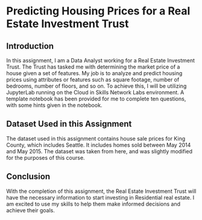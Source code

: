 # Predicting Housing Prices for a Real Estate Investment Trust
## Introduction
In this assignment, I am a Data Analyst working for a Real Estate Investment Trust. The Trust has tasked me with determining the market price of a house given a set of features. My job is to analyze and predict housing prices using attributes or features such as square footage, number of bedrooms, number of floors, and so on.
To achieve this, I will be utilizing JupyterLab running on the Cloud in Skills Network Labs environment. A template notebook has been provided for me to complete ten questions, with some hints given in the notebook.

## Dataset Used in this Assignment
The dataset used in this assignment contains house sale prices for King County, which includes Seattle. It includes homes sold between May 2014 and May 2015. The dataset was taken from here, and was slightly modified for the purposes of this course.

## Conclusion
With the completion of this assignment, the Real Estate Investment Trust will have the necessary information to start investing in Residential real estate. I am excited to use my skills to help them make informed decisions and achieve their goals.
